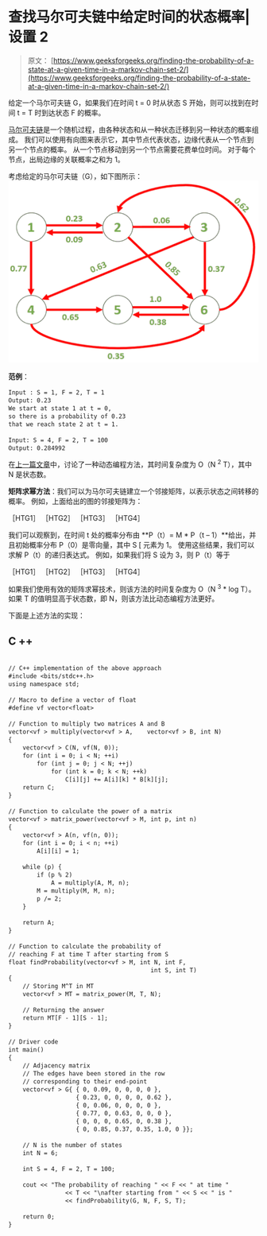 # 查找马尔可夫链中给定时间的状态概率| 设置 2

> 原文： [https://www.geeksforgeeks.org/finding-the-probability-of-a-state-at-a-given-time-in-a-markov-chain-set-2/](https://www.geeksforgeeks.org/finding-the-probability-of-a-state-at-a-given-time-in-a-markov-chain-set-2/)

给定一个马尔可夫链 G，如果我们在时间 t = 0 时从状态 S 开始，则可以找到在时间 t = T 时到达状态 F 的概率。

[马尔可夫链](https://en.wikipedia.org/wiki/Markov_chain)是一个随机过程，由各种状态和从一种状态迁移到另一种状态的概率组成。 我们可以使用有向图来表示它，其中节点代表状态，边缘代表从一个节点到另一个节点的概率。 从一个节点移动到另一个节点需要花费单位时间。 对于每个节点，出局边缘的关联概率之和为 1。

考虑给定的马尔可夫链（G），如下图所示：
![](img/e96f85a5c6fe1fc66a33720d249c3b4b.png)

**范例**：

```
Input : S = 1, F = 2, T = 1
Output: 0.23
We start at state 1 at t = 0, 
so there is a probability of 0.23 
that we reach state 2 at t = 1.

Input: S = 4, F = 2, T = 100
Output: 0.284992

```

在[上一篇文章](https://www.geeksforgeeks.org/find-the-probability-of-a-state-at-a-given-time-in-a-markov-chain-set-1/)中，讨论了一种动态编程方法，其时间复杂度为 O（N <sup>2</sup> T），其中 N 是状态数。

**矩阵求幂方法**：我们可以为马尔可夫链建立一个邻接矩阵，以表示状态之间转移的概率。 例如，上面给出的图的邻接矩阵为：

［HTG1］ ［HTG2］ ［HTG3］ ［HTG4］

我们可以观察到，在时间 t 处的概率分布由 **P（t）= M * P（t – 1）**给出，并且初始概率分布 P（0）是零向量，其中 S [ 元素为 1。 使用这些结果，我们可以求解 P（t）的递归表达式。 例如，如果我们将 S 设为 3，则 P（t）等于

［HTG1］ ［HTG2］ ［HTG3］ ［HTG4］

如果我们使用有效的矩阵求幂技术，则该方法的时间复杂度为 O（N <sup>3</sup> * log T）。 如果 T 的值明显高于状态数，即 N，则该方法比动态编程方法更好。

下面是上述方法的实现：

## C ++

```

// C++ implementation of the above approach 
#include <bits/stdc++.h> 
using namespace std; 

// Macro to define a vector of float 
#define vf vector<float> 

// Function to multiply two matrices A and B 
vector<vf > multiply(vector<vf > A,    vector<vf > B, int N) 
{ 
    vector<vf > C(N, vf(N, 0)); 
    for (int i = 0; i < N; ++i) 
        for (int j = 0; j < N; ++j) 
            for (int k = 0; k < N; ++k) 
                C[i][j] += A[i][k] * B[k][j]; 
    return C; 
} 

// Function to calculate the power of a matrix 
vector<vf > matrix_power(vector<vf > M, int p, int n) 
{ 
    vector<vf > A(n, vf(n, 0)); 
    for (int i = 0; i < n; ++i) 
        A[i][i] = 1; 

    while (p) { 
        if (p % 2) 
            A = multiply(A, M, n); 
        M = multiply(M, M, n); 
        p /= 2; 
    } 

    return A; 
} 

// Function to calculate the probability of  
// reaching F at time T after starting from S 
float findProbability(vector<vf > M, int N, int F,  
                                        int S, int T) 
{ 
    // Storing M^T in MT 
    vector<vf > MT = matrix_power(M, T, N); 

    // Returning the answer 
    return MT[F - 1][S - 1]; 
} 

// Driver code 
int main() 
{ 
    // Adjacency matrix 
    // The edges have been stored in the row 
    // corresponding to their end-point 
    vector<vf > G{ { 0, 0.09, 0, 0, 0, 0 }, 
                   { 0.23, 0, 0, 0, 0, 0.62 }, 
                   { 0, 0.06, 0, 0, 0, 0 }, 
                   { 0.77, 0, 0.63, 0, 0, 0 }, 
                   { 0, 0, 0, 0.65, 0, 0.38 }, 
                   { 0, 0.85, 0.37, 0.35, 1.0, 0 }}; 

    // N is the number of states 
    int N = 6; 

    int S = 4, F = 2, T = 100; 

    cout << "The probability of reaching " << F << " at time " 
                << T << "\nafter starting from " << S << " is " 
                << findProbability(G, N, F, S, T); 

    return 0; 
} 

```